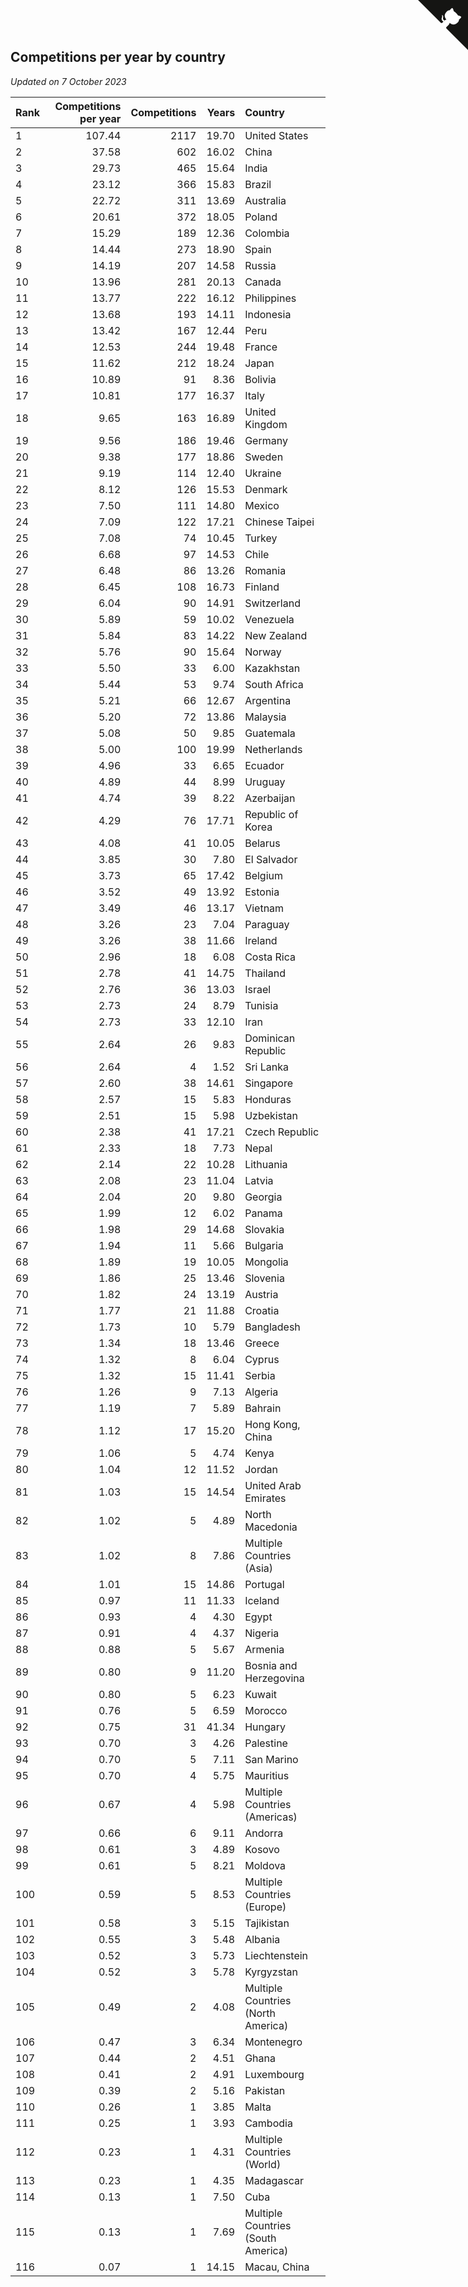 ## Competitions per year by country

*Updated on  7 October 2023*

| Rank | Competitions per year | Competitions | Years | Country |
| :--- | ---: | ---: | ---: | :--- |
| 1 | 107.44 | 2117 | 19.70 | United States |
| 2 | 37.58 | 602 | 16.02 | China |
| 3 | 29.73 | 465 | 15.64 | India |
| 4 | 23.12 | 366 | 15.83 | Brazil |
| 5 | 22.72 | 311 | 13.69 | Australia |
| 6 | 20.61 | 372 | 18.05 | Poland |
| 7 | 15.29 | 189 | 12.36 | Colombia |
| 8 | 14.44 | 273 | 18.90 | Spain |
| 9 | 14.19 | 207 | 14.58 | Russia |
| 10 | 13.96 | 281 | 20.13 | Canada |
| 11 | 13.77 | 222 | 16.12 | Philippines |
| 12 | 13.68 | 193 | 14.11 | Indonesia |
| 13 | 13.42 | 167 | 12.44 | Peru |
| 14 | 12.53 | 244 | 19.48 | France |
| 15 | 11.62 | 212 | 18.24 | Japan |
| 16 | 10.89 | 91 | 8.36 | Bolivia |
| 17 | 10.81 | 177 | 16.37 | Italy |
| 18 | 9.65 | 163 | 16.89 | United Kingdom |
| 19 | 9.56 | 186 | 19.46 | Germany |
| 20 | 9.38 | 177 | 18.86 | Sweden |
| 21 | 9.19 | 114 | 12.40 | Ukraine |
| 22 | 8.12 | 126 | 15.53 | Denmark |
| 23 | 7.50 | 111 | 14.80 | Mexico |
| 24 | 7.09 | 122 | 17.21 | Chinese Taipei |
| 25 | 7.08 | 74 | 10.45 | Turkey |
| 26 | 6.68 | 97 | 14.53 | Chile |
| 27 | 6.48 | 86 | 13.26 | Romania |
| 28 | 6.45 | 108 | 16.73 | Finland |
| 29 | 6.04 | 90 | 14.91 | Switzerland |
| 30 | 5.89 | 59 | 10.02 | Venezuela |
| 31 | 5.84 | 83 | 14.22 | New Zealand |
| 32 | 5.76 | 90 | 15.64 | Norway |
| 33 | 5.50 | 33 | 6.00 | Kazakhstan |
| 34 | 5.44 | 53 | 9.74 | South Africa |
| 35 | 5.21 | 66 | 12.67 | Argentina |
| 36 | 5.20 | 72 | 13.86 | Malaysia |
| 37 | 5.08 | 50 | 9.85 | Guatemala |
| 38 | 5.00 | 100 | 19.99 | Netherlands |
| 39 | 4.96 | 33 | 6.65 | Ecuador |
| 40 | 4.89 | 44 | 8.99 | Uruguay |
| 41 | 4.74 | 39 | 8.22 | Azerbaijan |
| 42 | 4.29 | 76 | 17.71 | Republic of Korea |
| 43 | 4.08 | 41 | 10.05 | Belarus |
| 44 | 3.85 | 30 | 7.80 | El Salvador |
| 45 | 3.73 | 65 | 17.42 | Belgium |
| 46 | 3.52 | 49 | 13.92 | Estonia |
| 47 | 3.49 | 46 | 13.17 | Vietnam |
| 48 | 3.26 | 23 | 7.04 | Paraguay |
| 49 | 3.26 | 38 | 11.66 | Ireland |
| 50 | 2.96 | 18 | 6.08 | Costa Rica |
| 51 | 2.78 | 41 | 14.75 | Thailand |
| 52 | 2.76 | 36 | 13.03 | Israel |
| 53 | 2.73 | 24 | 8.79 | Tunisia |
| 54 | 2.73 | 33 | 12.10 | Iran |
| 55 | 2.64 | 26 | 9.83 | Dominican Republic |
| 56 | 2.64 | 4 | 1.52 | Sri Lanka |
| 57 | 2.60 | 38 | 14.61 | Singapore |
| 58 | 2.57 | 15 | 5.83 | Honduras |
| 59 | 2.51 | 15 | 5.98 | Uzbekistan |
| 60 | 2.38 | 41 | 17.21 | Czech Republic |
| 61 | 2.33 | 18 | 7.73 | Nepal |
| 62 | 2.14 | 22 | 10.28 | Lithuania |
| 63 | 2.08 | 23 | 11.04 | Latvia |
| 64 | 2.04 | 20 | 9.80 | Georgia |
| 65 | 1.99 | 12 | 6.02 | Panama |
| 66 | 1.98 | 29 | 14.68 | Slovakia |
| 67 | 1.94 | 11 | 5.66 | Bulgaria |
| 68 | 1.89 | 19 | 10.05 | Mongolia |
| 69 | 1.86 | 25 | 13.46 | Slovenia |
| 70 | 1.82 | 24 | 13.19 | Austria |
| 71 | 1.77 | 21 | 11.88 | Croatia |
| 72 | 1.73 | 10 | 5.79 | Bangladesh |
| 73 | 1.34 | 18 | 13.46 | Greece |
| 74 | 1.32 | 8 | 6.04 | Cyprus |
| 75 | 1.32 | 15 | 11.41 | Serbia |
| 76 | 1.26 | 9 | 7.13 | Algeria |
| 77 | 1.19 | 7 | 5.89 | Bahrain |
| 78 | 1.12 | 17 | 15.20 | Hong Kong, China |
| 79 | 1.06 | 5 | 4.74 | Kenya |
| 80 | 1.04 | 12 | 11.52 | Jordan |
| 81 | 1.03 | 15 | 14.54 | United Arab Emirates |
| 82 | 1.02 | 5 | 4.89 | North Macedonia |
| 83 | 1.02 | 8 | 7.86 | Multiple Countries (Asia) |
| 84 | 1.01 | 15 | 14.86 | Portugal |
| 85 | 0.97 | 11 | 11.33 | Iceland |
| 86 | 0.93 | 4 | 4.30 | Egypt |
| 87 | 0.91 | 4 | 4.37 | Nigeria |
| 88 | 0.88 | 5 | 5.67 | Armenia |
| 89 | 0.80 | 9 | 11.20 | Bosnia and Herzegovina |
| 90 | 0.80 | 5 | 6.23 | Kuwait |
| 91 | 0.76 | 5 | 6.59 | Morocco |
| 92 | 0.75 | 31 | 41.34 | Hungary |
| 93 | 0.70 | 3 | 4.26 | Palestine |
| 94 | 0.70 | 5 | 7.11 | San Marino |
| 95 | 0.70 | 4 | 5.75 | Mauritius |
| 96 | 0.67 | 4 | 5.98 | Multiple Countries (Americas) |
| 97 | 0.66 | 6 | 9.11 | Andorra |
| 98 | 0.61 | 3 | 4.89 | Kosovo |
| 99 | 0.61 | 5 | 8.21 | Moldova |
| 100 | 0.59 | 5 | 8.53 | Multiple Countries (Europe) |
| 101 | 0.58 | 3 | 5.15 | Tajikistan |
| 102 | 0.55 | 3 | 5.48 | Albania |
| 103 | 0.52 | 3 | 5.73 | Liechtenstein |
| 104 | 0.52 | 3 | 5.78 | Kyrgyzstan |
| 105 | 0.49 | 2 | 4.08 | Multiple Countries (North America) |
| 106 | 0.47 | 3 | 6.34 | Montenegro |
| 107 | 0.44 | 2 | 4.51 | Ghana |
| 108 | 0.41 | 2 | 4.91 | Luxembourg |
| 109 | 0.39 | 2 | 5.16 | Pakistan |
| 110 | 0.26 | 1 | 3.85 | Malta |
| 111 | 0.25 | 1 | 3.93 | Cambodia |
| 112 | 0.23 | 1 | 4.31 | Multiple Countries (World) |
| 113 | 0.23 | 1 | 4.35 | Madagascar |
| 114 | 0.13 | 1 | 7.50 | Cuba |
| 115 | 0.13 | 1 | 7.69 | Multiple Countries (South America) |
| 116 | 0.07 | 1 | 14.15 | Macau, China |


<a href="https://github.com/JustinTimeCuber/wca_statistics" class="github-corner" aria-label="View source on Github"><svg width="80" height="80" viewBox="0 0 250 250" style="fill:#151513; color:#fff; position: absolute; top: 0; border: 0; right: 0;" aria-hidden="true"><path d="M0,0 L115,115 L130,115 L142,142 L250,250 L250,0 Z"></path><path d="M128.3,109.0 C113.8,99.7 119.0,89.6 119.0,89.6 C122.0,82.7 120.5,78.6 120.5,78.6 C119.2,72.0 123.4,76.3 123.4,76.3 C127.3,80.9 125.5,87.3 125.5,87.3 C122.9,97.6 130.6,101.9 134.4,103.2" fill="currentColor" style="transform-origin: 130px 106px;" class="octo-arm"></path><path d="M115.0,115.0 C114.9,115.1 118.7,116.5 119.8,115.4 L133.7,101.6 C136.9,99.2 139.9,98.4 142.2,98.6 C133.8,88.0 127.5,74.4 143.8,58.0 C148.5,53.4 154.0,51.2 159.7,51.0 C160.3,49.4 163.2,43.6 171.4,40.1 C171.4,40.1 176.1,42.5 178.8,56.2 C183.1,58.6 187.2,61.8 190.9,65.4 C194.5,69.0 197.7,73.2 200.1,77.6 C213.8,80.2 216.3,84.9 216.3,84.9 C212.7,93.1 206.9,96.0 205.4,96.6 C205.1,102.4 203.0,107.8 198.3,112.5 C181.9,128.9 168.3,122.5 157.7,114.1 C157.9,116.9 156.7,120.9 152.7,124.9 L141.0,136.5 C139.8,137.7 141.6,141.9 141.8,141.8 Z" fill="currentColor" class="octo-body"></path></svg></a><style>.github-corner:hover .octo-arm{animation:octocat-wave 560ms ease-in-out}@keyframes octocat-wave{0%,100%{transform:rotate(0)}20%,60%{transform:rotate(-25deg)}40%,80%{transform:rotate(10deg)}}@media (max-width:500px){.github-corner:hover .octo-arm{animation:none}.github-corner .octo-arm{animation:octocat-wave 560ms ease-in-out}}</style>
